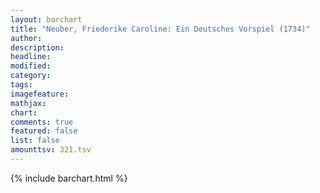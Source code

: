 ```yaml
---
layout: barchart
title: "Neuber, Friederike Caroline: Ein Deutsches Vorspiel (1734)"
author:
description:
headline:
modified:
category:
tags:
imagefeature: 
mathjax: 
chart: 
comments: true
featured: false
list: false
amounttsv: 321.tsv
---
```

{% include barchart.html %}
